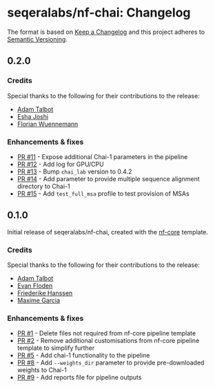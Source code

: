 # seqeralabs/nf-chai: Changelog

The format is based on [Keep a Changelog](https://keepachangelog.com/en/1.0.0/)
and this project adheres to [Semantic Versioning](https://semver.org/spec/v2.0.0.html).

## 0.2.0

### Credits

Special thanks to the following for their contributions to the release:

- [Adam Talbot](https://github.com/adamrtalbot)
- [Esha Joshi](https://github.com/ejseqera)
- [Florian Wuennemann](https://github.com/FloWuenne)

### Enhancements & fixes

- [PR #11](https://github.com/seqeralabs/nf-chai/pull/11) - Expose additional Chai-1 parameters in the pipeline
- [PR #12](https://github.com/seqeralabs/nf-chai/pull/12) - Add log for GPU/CPU
- [PR #13](https://github.com/seqeralabs/nf-chai/pull/13) - Bump `chai_lab` version to 0.4.2
- [PR #14](https://github.com/seqeralabs/nf-chai/pull/14) - Add parameter to provide multiple sequence alignment directory to Chai-1
- [PR #15](https://github.com/seqeralabs/nf-chai/pull/15) - Add `test_full_msa` profile to test provision of MSAs

## 0.1.0

Initial release of seqeralabs/nf-chai, created with the [nf-core](https://nf-co.re/) template.

### Credits

Special thanks to the following for their contributions to the release:

- [Adam Talbot](https://github.com/adamrtalbot)
- [Evan Floden](https://github.com/evanfloden)
- [Friederike Hanssen](https://github.com/FriederikeHanssen)
- [Maxime Garcia](https://github.com/maxulysse)

### Enhancements & fixes

- [PR #1](https://github.com/seqeralabs/nf-chai/pull/1) - Delete files not required from nf-core pipeline template
- [PR #2](https://github.com/seqeralabs/nf-chai/pull/2) - Remove additional customisations from nf-core pipeline template to simplify further
- [PR #5](https://github.com/seqeralabs/nf-chai/pull/5) - Add chai-1 functionality to the pipeline
- [PR #8](https://github.com/seqeralabs/nf-chai/pull/8) - Add `--weights_dir` parameter to provide pre-downloaded weights to Chai-1
- [PR #9](https://github.com/seqeralabs/nf-chai/pull/9) - Add reports file for pipeline outputs
